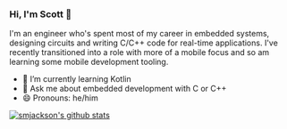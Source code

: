 ### Hi, I'm Scott 👋

I'm an engineer who's spent most of my career in embedded systems, designing circuits and writing C/C++ code for real-time applications. I've recently transitioned into a role with more of a mobile focus and so am learning some mobile development tooling.

- 🌱 I’m currently learning Kotlin
- 💬 Ask me about embedded development with C or C++
- 😄 Pronouns: he/him

[![smjackson's github stats](https://github-readme-stats.vercel.app/api?username=smjackson&show_icons=true)](https://github.com/anuraghazra/github-readme-stats)
